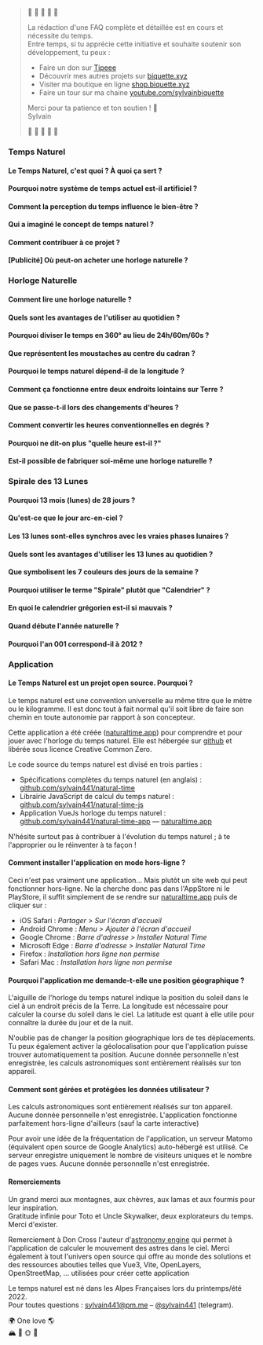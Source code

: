 
> 🚧 🚧 🚧 🚧 🚧   
>  
> La rédaction d'une FAQ complète et détaillée est en cours et nécessite du temps.  
> Entre temps, si tu apprécie cette initiative et souhaite soutenir son développement, tu peux :
>
> - Faire un don sur [Tipeee](https://fr.tipeee.com/sylvain-biquette)
> - Découvrir mes autres projets sur [biquette.xyz](https://biquette.xyz)
> - Visiter ma boutique en ligne [shop.biquette.xyz](https://shop.biquette.xyz)
> - Faire un tour sur ma chaine [youtube.com/sylvainbiquette](https://youtube.com/sylvainbiquette)
>
> Merci pour ta patience et ton soutien ! 🙏  
> Sylvain
> 
> 🚧 🚧 🚧 🚧 🚧 

### Temps Naturel

#### Le Temps Naturel, c'est quoi ? À quoi ça sert ?

#### Pourquoi notre système de temps actuel est-il artificiel ?

#### Comment la perception du temps influence le bien-être ?

#### Qui a imaginé le concept de temps naturel ?

#### Comment contribuer à ce projet ?

#### \[Publicité\] Où peut-on acheter une horloge naturelle ?





### Horloge Naturelle

#### Comment lire une horloge naturelle ?

#### Quels sont les avantages de l'utiliser au quotidien ?

#### Pourquoi diviser le temps en 360° au lieu de 24h/60m/60s ?

#### Que représentent les moustaches au centre du cadran ?

#### Pourquoi le temps naturel dépend-il de la longitude ?

#### Comment ça fonctionne entre deux endroits lointains sur Terre ?

#### Que se passe-t-il lors des changements d'heures ?

#### Comment convertir les heures conventionnelles en degrés ?

#### Pourquoi ne dit-on plus "quelle heure est-il ?"

#### Est-il possible de fabriquer soi-même une horloge naturelle ?





### Spirale des 13 Lunes

#### Pourquoi 13 mois (lunes) de 28 jours ?

#### Qu'est-ce que le jour arc-en-ciel ?

#### Les 13 lunes sont-elles synchros avec les vraies phases lunaires ?

#### Quels sont les avantages d'utiliser les 13 lunes au quotidien ?

#### Que symbolisent les 7 couleurs des jours de la semaine ?

#### Pourquoi utiliser le terme "Spirale" plutôt que "Calendrier" ?

#### En quoi le calendrier grégorien est-il si mauvais ?

#### Quand débute l'année naturelle ?

#### Pourquoi l'an 001 correspond-il à 2012 ?





### Application

#### Le Temps Naturel est un projet open source. Pourquoi ?

Le temps naturel est une convention universelle au même titre que le mètre ou le kilogramme. Il est donc tout à fait normal qu'il soit libre de faire son chemin en toute autonomie par rapport à son concepteur.

Cette application a été créée ([naturaltime.app](https://naturaltime.app)) pour comprendre et pour jouer avec l'horloge du temps naturel. Elle est hébergée sur [github](https://github.com/sylvain441/natural-time-app) et libérée sous licence Creative Common Zero.

Le code source du temps naturel est divisé en trois parties :

- Spécifications complètes du temps naturel (en anglais) : [github.com/sylvain441/natural-time](https://github.com/sylvain441/natural-time)
- Librairie JavaScript de calcul du temps naturel : [github.com/sylvain441/natural-time-js](https://github.com/sylvain441/natural-time-js)
- Application VueJs horloge du temps naturel : [github.com/sylvain441/natural-time-app](https://github.com/sylvain441/natural-time-app) — [naturaltime.app](https://naturaltime.app)

N'hésite surtout pas à contribuer à l'évolution du temps naturel ; à te l'approprier ou le réinventer à ta façon !


#### Comment installer l'application en mode hors-ligne ?

Ceci n'est pas vraiment une application... Mais plutôt un site web qui peut fonctionner hors-ligne. Ne la cherche donc pas dans l'AppStore ni le PlayStore, il suffit simplement de se rendre sur [naturaltime.app](https://naturaltime.app) puis de cliquer sur :

- iOS Safari : *Partager > Sur l'écran d'accueil*
- Android Chrome : *Menu > Ajouter à l'écran d'accueil*
- Google Chrome : *Barre d'adresse > Installer Natural Time*
- Microsoft Edge : *Barre d'adresse > Installer Natural Time*
- Firefox : *Installation hors ligne non permise*
- Safari Mac : *Installation hors ligne non permise*

#### Pourquoi l'application me demande-t-elle une position géographique ?

L'aiguille de l'horloge du temps naturel indique la position du soleil dans le ciel à un endroit précis de la Terre. La longitude est nécessaire pour calculer la course du soleil dans le ciel. La latitude est quant à elle utile pour connaître la durée du jour et de la nuit.

N'oublie pas de changer la position géographique lors de tes déplacements. Tu peux également activer la géolocalisation pour que l'application puisse trouver automatiquement ta position. Aucune donnée personnelle n'est enregistrée, les calculs astronomiques sont entièrement réalisés sur ton appareil.

#### Comment sont gérées et protégées les données utilisateur ?

Les calculs astronomiques sont entièrement réalisés sur ton appareil. Aucune donnée personnelle n'est enregistrée. L'application fonctionne parfaitement hors-ligne d'ailleurs (sauf la carte interactive)

Pour avoir une idée de la fréquentation de l'application, un serveur Matomo (équivalent open source de Google Analytics) auto-hébergé est utilisé. Ce serveur enregistre uniquement le nombre de visiteurs uniques et le nombre de pages vues. Aucune donnée personnelle n'est enregistrée.

#### Remerciements

Un grand merci aux montagnes, aux chèvres, aux lamas et aux fourmis pour leur inspiration.  
Gratitude infinie pour Toto et Uncle Skywalker, deux explorateurs du temps. Merci d'exister.

Remerciement à Don Cross l'auteur d'[astronomy engine](https://github.com/cosinekitty/astronomy/) qui permet à l'application de calculer le mouvement des astres dans le ciel. Merci également à tout l'univers open source qui offre au monde des solutions et des ressources abouties telles que Vue3, Vite, OpenLayers, OpenStreetMap, ... utilisées pour créer cette application

Le temps naturel est né dans les Alpes Françaises lors du printemps/été 2022.  
Pour toutes questions : [sylvain441@pm.me](mailto:sylvain441@pm.me) – [@sylvain441](https://t.me/sylvain441) (telegram).

🌍 One love 🌎  
🏔 🐐 🌞 🌈